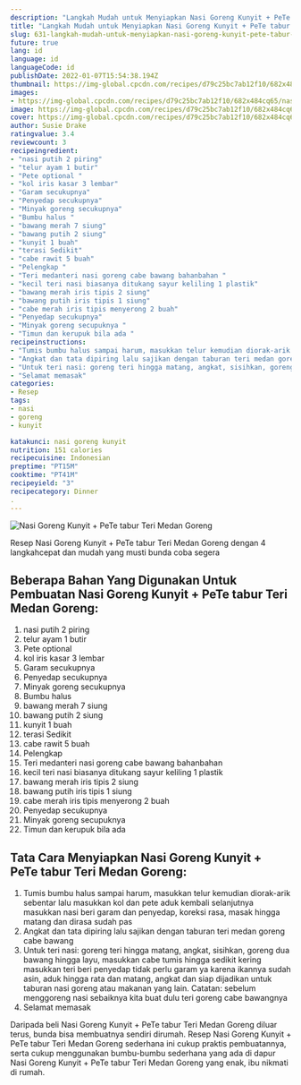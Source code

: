 ```yaml
---
description: "Langkah Mudah untuk Menyiapkan Nasi Goreng Kunyit + PeTe tabur Teri Medan Goreng yang Bikin Ngiler"
title: "Langkah Mudah untuk Menyiapkan Nasi Goreng Kunyit + PeTe tabur Teri Medan Goreng yang Bikin Ngiler"
slug: 631-langkah-mudah-untuk-menyiapkan-nasi-goreng-kunyit-pete-tabur-teri-medan-goreng-yang-bikin-ngiler
future: true
lang: id
language: id
languageCode: id
publishDate: 2022-01-07T15:54:38.194Z 
thumbnail: https://img-global.cpcdn.com/recipes/d79c25bc7ab12f10/682x484cq65/nasi-goreng-kunyit-pete-tabur-teri-medan-goreng-foto-resep-utama.png
images:
- https://img-global.cpcdn.com/recipes/d79c25bc7ab12f10/682x484cq65/nasi-goreng-kunyit-pete-tabur-teri-medan-goreng-foto-resep-utama.png
image: https://img-global.cpcdn.com/recipes/d79c25bc7ab12f10/682x484cq65/nasi-goreng-kunyit-pete-tabur-teri-medan-goreng-foto-resep-utama.png
cover: https://img-global.cpcdn.com/recipes/d79c25bc7ab12f10/682x484cq65/nasi-goreng-kunyit-pete-tabur-teri-medan-goreng-foto-resep-utama.png
author: Susie Drake
ratingvalue: 3.4
reviewcount: 3
recipeingredient:
- "nasi putih 2 piring"
- "telur ayam 1 butir"
- "Pete optional "
- "kol iris kasar 3 lembar"
- "Garam secukupnya"
- "Penyedap secukupnya"
- "Minyak goreng secukupnya"
- "Bumbu halus "
- "bawang merah 7 siung"
- "bawang putih 2 siung"
- "kunyit 1 buah"
- "terasi Sedikit"
- "cabe rawit 5 buah"
- "Pelengkap "
- "Teri medanteri nasi goreng cabe bawang bahanbahan "
- "kecil teri nasi biasanya ditukang sayur keliling 1 plastik"
- "bawang merah iris tipis 2 siung"
- "bawang putih iris tipis 1 siung"
- "cabe merah iris tipis menyerong 2 buah"
- "Penyedap secukupnya"
- "Minyak goreng secupuknya "
- "Timun dan kerupuk bila ada "
recipeinstructions:
- "Tumis bumbu halus sampai harum, masukkan telur kemudian diorak-arik sebentar lalu masukkan kol dan pete aduk kembali selanjutnya masukkan nasi beri garam dan penyedap, koreksi rasa, masak hingga matang dan dirasa sudah pas"
- "Angkat dan tata dipiring lalu sajikan dengan taburan teri medan goreng cabe bawang"
- "Untuk teri nasi: goreng teri hingga matang, angkat, sisihkan, goreng dua bawang hingga layu, masukkan cabe tumis hingga sedikit kering masukkan teri beri penyedap tidak perlu garam ya karena ikannya sudah asin, aduk hingga rata dan matang, angkat dan siap dijadikan untuk taburan nasi goreng atau makanan yang lain. Catatan: sebelum menggoreng nasi sebaiknya kita buat dulu teri goreng cabe bawangnya"
- "Selamat memasak"
categories:
- Resep
tags:
- nasi
- goreng
- kunyit

katakunci: nasi goreng kunyit 
nutrition: 151 calories
recipecuisine: Indonesian
preptime: "PT15M"
cooktime: "PT41M"
recipeyield: "3"
recipecategory: Dinner
. 
---
```



![Nasi Goreng Kunyit + PeTe tabur Teri Medan Goreng](https://img-global.cpcdn.com/recipes/d79c25bc7ab12f10/682x484cq65/nasi-goreng-kunyit-pete-tabur-teri-medan-goreng-foto-resep-utama.png)

Resep Nasi Goreng Kunyit + PeTe tabur Teri Medan Goreng    dengan 4 langkahcepat dan mudah yang musti bunda coba segera

<!--inarticleads1-->

## Beberapa Bahan Yang Digunakan Untuk Pembuatan Nasi Goreng Kunyit + PeTe tabur Teri Medan Goreng:

1. nasi putih 2 piring
1. telur ayam 1 butir
1. Pete optional 
1. kol iris kasar 3 lembar
1. Garam secukupnya
1. Penyedap secukupnya
1. Minyak goreng secukupnya
1. Bumbu halus 
1. bawang merah 7 siung
1. bawang putih 2 siung
1. kunyit 1 buah
1. terasi Sedikit
1. cabe rawit 5 buah
1. Pelengkap 
1. Teri medanteri nasi goreng cabe bawang bahanbahan 
1. kecil teri nasi biasanya ditukang sayur keliling 1 plastik
1. bawang merah iris tipis 2 siung
1. bawang putih iris tipis 1 siung
1. cabe merah iris tipis menyerong 2 buah
1. Penyedap secukupnya
1. Minyak goreng secupuknya 
1. Timun dan kerupuk bila ada 



<!--inarticleads2-->

## Tata Cara Menyiapkan Nasi Goreng Kunyit + PeTe tabur Teri Medan Goreng:

1. Tumis bumbu halus sampai harum, masukkan telur kemudian diorak-arik sebentar lalu masukkan kol dan pete aduk kembali selanjutnya masukkan nasi beri garam dan penyedap, koreksi rasa, masak hingga matang dan dirasa sudah pas
1. Angkat dan tata dipiring lalu sajikan dengan taburan teri medan goreng cabe bawang
1. Untuk teri nasi: goreng teri hingga matang, angkat, sisihkan, goreng dua bawang hingga layu, masukkan cabe tumis hingga sedikit kering masukkan teri beri penyedap tidak perlu garam ya karena ikannya sudah asin, aduk hingga rata dan matang, angkat dan siap dijadikan untuk taburan nasi goreng atau makanan yang lain. Catatan: sebelum menggoreng nasi sebaiknya kita buat dulu teri goreng cabe bawangnya
1. Selamat memasak




Daripada   beli  Nasi Goreng Kunyit + PeTe tabur Teri Medan Goreng  diluar terus, bunda  bisa membuatnya sendiri dirumah. Resep  Nasi Goreng Kunyit + PeTe tabur Teri Medan Goreng  sederhana ini cukup praktis pembuatannya, serta cukup menggunakan bumbu-bumbu sederhana yang ada di dapur  Nasi Goreng Kunyit + PeTe tabur Teri Medan Goreng  yang enak, ibu nikmati di rumah.
